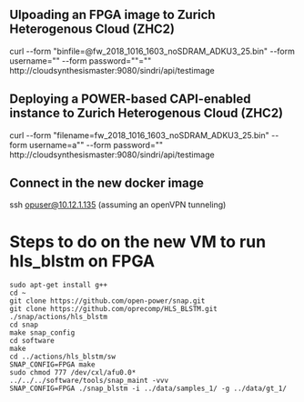 
## Ulpoading an FPGA image to Zurich Heterogenous Cloud (ZHC2)
curl --form "binfile=@fw_2018_1016_1603_noSDRAM_ADKU3_25.bin" --form username="" --form password=""="" http://cloudsynthesismaster:9080/sindri/api/testimage

## Deploying a POWER-based CAPI-enabled instance to Zurich Heterogenous Cloud (ZHC2)
curl --form "filename=fw_2018_1016_1603_noSDRAM_ADKU3_25.bin" --form username=a"" --form password="" http://cloudsynthesismaster:9080/sindri/api/testimage

## Connect in the new docker image
ssh opuser@10.12.1.135 (assuming an openVPN tunneling)

# Steps to do on the new VM to run hls_blstm on FPGA
```sudo apt-get update
sudo apt-get install g++
cd ~
git clone https://github.com/open-power/snap.git
git clone https://github.com/oprecomp/HLS_BLSTM.git ./snap/actions/hls_blstm
cd snap
make snap_config
cd software
make
cd ../actions/hls_blstm/sw
SNAP_CONFIG=FPGA make
sudo chmod 777 /dev/cxl/afu0.0*
../../../software/tools/snap_maint -vvv
SNAP_CONFIG=FPGA ./snap_blstm -i ../data/samples_1/ -g ../data/gt_1/
```
